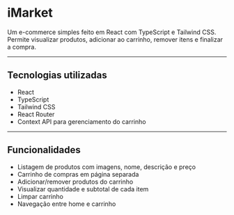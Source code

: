 # iMarket

Um e-commerce simples feito em React com TypeScript e Tailwind CSS.  
Permite visualizar produtos, adicionar ao carrinho, remover itens e finalizar a compra.

---

## Tecnologias utilizadas

- React  
- TypeScript  
- Tailwind CSS  
- React Router  
- Context API para gerenciamento do carrinho  

---

## Funcionalidades

- Listagem de produtos com imagens, nome, descrição e preço  
- Carrinho de compras em página separada  
- Adicionar/remover produtos do carrinho  
- Visualizar quantidade e subtotal de cada item  
- Limpar carrinho  
- Navegação entre home e carrinho  
